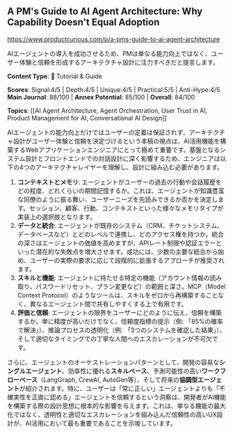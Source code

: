 ## A PM's Guide to AI Agent Architecture: Why Capability Doesn't Equal Adoption

https://www.productcurious.com/p/a-pms-guide-to-ai-agent-architecture

AIエージェントの導入を成功させるため、PMは単なる能力向上ではなく、ユーザー体験と信頼を形成するアーキテクチャ設計に注力すべきだと提言します。

**Content Type**: 📖 Tutorial & Guide

**Scores**: Signal:4/5 | Depth:4/5 | Unique:4/5 | Practical:5/5 | Anti-Hype:4/5
**Main Journal**: 88/100 | **Annex Potential**: 85/100 | **Overall**: 84/100

**Topics**: [[AI Agent Architecture, Agent Orchestration, User Trust in AI, Product Management for AI, Conversational AI Design]]

AIエージェントの能力向上だけではユーザーの定着は保証されず、アーキテクチャ設計がユーザー体験と信頼を決定づけるという本稿の視点は、AI活用機能を構築するWebアプリケーションエンジニアにとって極めて重要です。基盤となるシステム設計とフロントエンドでの対話設計に深く影響するため、エンジニアは以下の4つのアーキテクチャレイヤーを理解し、設計に組み込む必要があります。

1.  **コンテキストとメモリ**: エージェントがユーザーの過去の行動や会話履歴をどの程度、どれくらいの期間記憶するか。これは、エージェントが知識豊富な同僚のように振る舞い、ユーザーニーズを先読みできるか否かを決定します。セッション、顧客、行動、コンテキストといった様々なメモリタイプが実装上の選択肢となります。
2.  **データと統合**: エージェントが既存のシステム（CRM、チケットシステム、データベースなど）とどのレベルで連携し、どのアクセス権を持つか。統合の深さはエージェントの価値を高めますが、APIレート制限や認証エラーといった潜在的な失敗点を増大させます。成功には、少数の主要な統合から始め、ユーザーの実際の要求に応じて段階的に拡張するアプローチが推奨されます。
3.  **スキルと機能**: エージェントに持たせる特定の機能（アカウント情報の読み取り、パスワードリセット、プラン変更など）の範囲と深さ。MCP（Model Context Protocol）のようなツールは、スキルをゼロから再構築することなく、異なるエージェント間で共有しやすくする上で有用です。
4.  **評価と信頼**: エージェントの限界をユーザーにどのように伝え、信頼を構築するか。単に精度が高いだけでなく、信頼度指標の提示（例: 「85%の確率で解決」）、推論プロセスの透明化（例: 「3つのシステムを確認した結果」）、そして適切なタイミングでの丁寧な人間へのエスカレーションが不可欠です。

さらに、エージェントのオーケストレーションパターンとして、開発の容易な**シングルエージェント**、効率性に優れる**スキルベース**、予測可能性の高い**ワークフローベース**（LangGraph, CrewAI, AutoGen等）、そして将来の**協調型エージェント**が紹介されます。特に、ユーザーは「常に正しい」エージェントよりも「不確実性を正直に認める」エージェントを信頼するという洞察は、開発者がAI機能を構築する際の設計思想に根本的な影響を与えます。これは、単なる機能の最大化ではなく、透明性と適切なエスカレーションを組み込んだ信頼性の高いUX設計が、AI活用において最も重要であることを示唆しています。